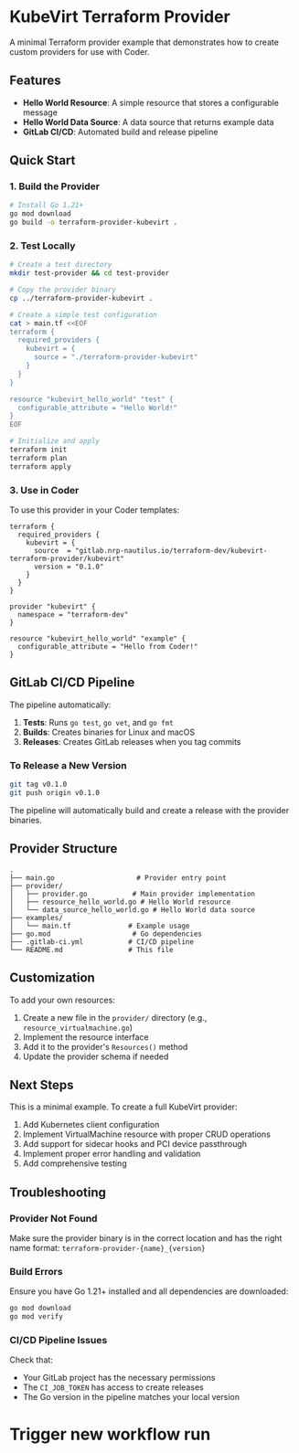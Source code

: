 # KubeVirt Terraform Provider

A minimal Terraform provider example that demonstrates how to create custom providers for use with Coder.

## Features

- **Hello World Resource**: A simple resource that stores a configurable message
- **Hello World Data Source**: A data source that returns example data
- **GitLab CI/CD**: Automated build and release pipeline

## Quick Start

### 1. Build the Provider

```bash
# Install Go 1.21+
go mod download
go build -o terraform-provider-kubevirt .
```

### 2. Test Locally

```bash
# Create a test directory
mkdir test-provider && cd test-provider

# Copy the provider binary
cp ../terraform-provider-kubevirt .

# Create a simple test configuration
cat > main.tf <<EOF
terraform {
  required_providers {
    kubevirt = {
      source = "./terraform-provider-kubevirt"
    }
  }
}

resource "kubevirt_hello_world" "test" {
  configurable_attribute = "Hello World!"
}
EOF

# Initialize and apply
terraform init
terraform plan
terraform apply
```

### 3. Use in Coder

To use this provider in your Coder templates:

```hcl
terraform {
  required_providers {
    kubevirt = {
      source  = "gitlab.nrp-nautilus.io/terraform-dev/kubevirt-terraform-provider/kubevirt"
      version = "0.1.0"
    }
  }
}

provider "kubevirt" {
  namespace = "terraform-dev"
}

resource "kubevirt_hello_world" "example" {
  configurable_attribute = "Hello from Coder!"
}
```

## GitLab CI/CD Pipeline

The pipeline automatically:

1. **Tests**: Runs `go test`, `go vet`, and `go fmt`
2. **Builds**: Creates binaries for Linux and macOS
3. **Releases**: Creates GitLab releases when you tag commits

### To Release a New Version

```bash
git tag v0.1.0
git push origin v0.1.0
```

The pipeline will automatically build and create a release with the provider binaries.

## Provider Structure

```
.
├── main.go                    # Provider entry point
├── provider/
│   ├── provider.go           # Main provider implementation
│   ├── resource_hello_world.go # Hello World resource
│   └── data_source_hello_world.go # Hello World data source
├── examples/
│   └── main.tf              # Example usage
├── go.mod                    # Go dependencies
├── .gitlab-ci.yml           # CI/CD pipeline
└── README.md                # This file
```

## Customization

To add your own resources:

1. Create a new file in the `provider/` directory (e.g., `resource_virtualmachine.go`)
2. Implement the resource interface
3. Add it to the provider's `Resources()` method
4. Update the provider schema if needed

## Next Steps

This is a minimal example. To create a full KubeVirt provider:

1. Add Kubernetes client configuration
2. Implement VirtualMachine resource with proper CRUD operations
3. Add support for sidecar hooks and PCI device passthrough
4. Implement proper error handling and validation
5. Add comprehensive testing

## Troubleshooting

### Provider Not Found

Make sure the provider binary is in the correct location and has the right name format:
`terraform-provider-{name}_{version}`

### Build Errors

Ensure you have Go 1.21+ installed and all dependencies are downloaded:
```bash
go mod download
go mod verify
```

### CI/CD Pipeline Issues

Check that:
- Your GitLab project has the necessary permissions
- The `CI_JOB_TOKEN` has access to create releases
- The Go version in the pipeline matches your local version
# Trigger new workflow run
